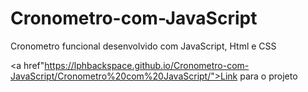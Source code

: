 # Cronometro-com-JavaScript
Cronometro funcional desenvolvido com JavaScript, Html e CSS

<a href"https://lphbackspace.github.io/Cronometro-com-JavaScript/Cronometro%20com%20JavaScript/">Link para o projeto</a>

<img src="">
